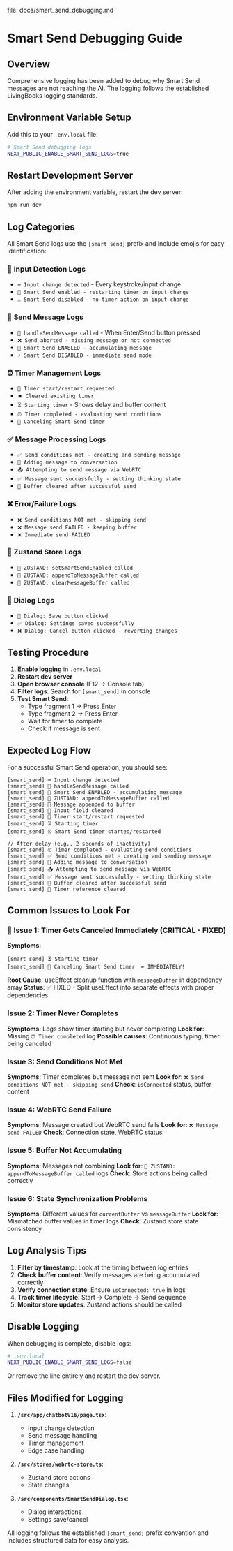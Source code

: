 file: docs/smart_send_debugging.md

# Smart Send Debugging Guide

## Overview

Comprehensive logging has been added to debug why Smart Send messages are not reaching the AI. The logging follows the established LivingBooks logging standards.

## Environment Variable Setup

Add this to your `.env.local` file:

```bash
# Smart Send debugging logs
NEXT_PUBLIC_ENABLE_SMART_SEND_LOGS=true
```

## Restart Development Server

After adding the environment variable, restart the dev server:

```bash
npm run dev
```

## Log Categories

All Smart Send logs use the `[smart_send]` prefix and include emojis for easy identification:

### 🎯 **Input Detection Logs**
- `⌨️ Input change detected` - Every keystroke/input change
- `🔄 Smart Send enabled - restarting timer on input change`
- `⚠️ Smart Send disabled - no timer action on input change`

### 📨 **Send Message Logs**
- `📨 handleSendMessage called` - When Enter/Send button pressed
- `❌ Send aborted - missing message or not connected`
- `🧠 Smart Send ENABLED - accumulating message`
- `⚡ Smart Send DISABLED - immediate send mode`

### ⏰ **Timer Management Logs**
- `🔄 Timer start/restart requested`
- `⏹️ Cleared existing timer`
- `⏳ Starting timer` - Shows delay and buffer content
- `⏰ Timer completed - evaluating send conditions`
- `🛑 Canceling Smart Send timer`

### ✅ **Message Processing Logs**
- `✅ Send conditions met - creating and sending message`
- `📝 Adding message to conversation`
- `📤 Attempting to send message via WebRTC`
- `✅ Message sent successfully - setting thinking state`
- `🧹 Buffer cleared after successful send`

### ❌ **Error/Failure Logs**
- `❌ Send conditions NOT met - skipping send`
- `❌ Message send FAILED - keeping buffer`
- `❌ Immediate send FAILED`

### 🏪 **Zustand Store Logs**
- `🏪 ZUSTAND: setSmartSendEnabled called`
- `🏪 ZUSTAND: appendToMessageBuffer called`
- `🏪 ZUSTAND: clearMessageBuffer called`

### 💾 **Dialog Logs**
- `💾 Dialog: Save button clicked`
- `✅ Dialog: Settings saved successfully`
- `❌ Dialog: Cancel button clicked - reverting changes`

## Testing Procedure

1. **Enable logging** in `.env.local`
2. **Restart dev server**
3. **Open browser console** (F12 → Console tab)
4. **Filter logs**: Search for `[smart_send]` in console
5. **Test Smart Send**:
   - Type fragment 1 → Press Enter
   - Type fragment 2 → Press Enter
   - Wait for timer to complete
   - Check if message is sent

## Expected Log Flow

For a successful Smart Send operation, you should see:

```
[smart_send] ⌨️ Input change detected
[smart_send] 📨 handleSendMessage called
[smart_send] 🧠 Smart Send ENABLED - accumulating message
[smart_send] 🏪 ZUSTAND: appendToMessageBuffer called
[smart_send] 📝 Message appended to buffer
[smart_send] 🧹 Input field cleared
[smart_send] 🔄 Timer start/restart requested
[smart_send] ⏳ Starting timer
[smart_send] ⏰ Smart Send timer started/restarted

// After delay (e.g., 2 seconds of inactivity)
[smart_send] ⏰ Timer completed - evaluating send conditions
[smart_send] ✅ Send conditions met - creating and sending message
[smart_send] 📝 Adding message to conversation
[smart_send] 📤 Attempting to send message via WebRTC
[smart_send] ✅ Message sent successfully - setting thinking state
[smart_send] 🧹 Buffer cleared after successful send
[smart_send] 🏁 Timer reference cleared
```

## Common Issues to Look For

### 🚨 Issue 1: Timer Gets Canceled Immediately (CRITICAL - FIXED)
**Symptoms**: 
```
[smart_send] ⏳ Starting timer
[smart_send] 🛑 Canceling Smart Send timer  ← IMMEDIATELY!
```
**Root Cause**: useEffect cleanup function with `messageBuffer` in dependency array
**Status**: ✅ FIXED - Split useEffect into separate effects with proper dependencies

### Issue 2: Timer Never Completes
**Symptoms**: Logs show timer starting but never completing
**Look for**: Missing `⏰ Timer completed` log
**Possible causes**: Continuous typing, timer being canceled

### Issue 3: Send Conditions Not Met
**Symptoms**: Timer completes but message not sent
**Look for**: `❌ Send conditions NOT met - skipping send`
**Check**: `isConnected` status, buffer content

### Issue 4: WebRTC Send Failure
**Symptoms**: Message created but WebRTC send fails
**Look for**: `❌ Message send FAILED`
**Check**: Connection state, WebRTC status

### Issue 5: Buffer Not Accumulating
**Symptoms**: Messages not combining
**Look for**: `🏪 ZUSTAND: appendToMessageBuffer called` logs
**Check**: Store actions being called correctly

### Issue 6: State Synchronization Problems
**Symptoms**: Different values for `currentBuffer` vs `messageBuffer`
**Look for**: Mismatched buffer values in timer logs
**Check**: Zustand store state consistency

## Log Analysis Tips

1. **Filter by timestamp**: Look at the timing between log entries
2. **Check buffer content**: Verify messages are being accumulated correctly
3. **Verify connection state**: Ensure `isConnected: true` in logs
4. **Track timer lifecycle**: Start → Complete → Send sequence
5. **Monitor store updates**: Zustand actions should be called

## Disable Logging

When debugging is complete, disable logs:

```bash
# .env.local
NEXT_PUBLIC_ENABLE_SMART_SEND_LOGS=false
```

Or remove the line entirely and restart the dev server.

## Files Modified for Logging

1. **`/src/app/chatbotV16/page.tsx`**:
   - Input change detection
   - Send message handling
   - Timer management
   - Edge case handling

2. **`/src/stores/webrtc-store.ts`**:
   - Zustand store actions
   - State changes

3. **`/src/components/SmartSendDialog.tsx`**:
   - Dialog interactions
   - Settings save/cancel

All logging follows the established `[smart_send]` prefix convention and includes structured data for easy analysis.